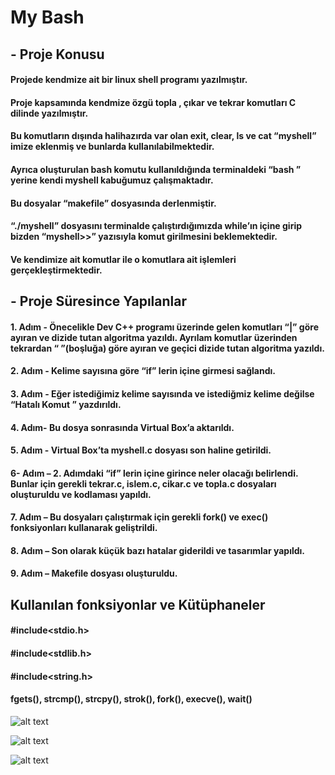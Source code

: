 # **My Bash**

## **- Proje Konusu**
####  Projede kendmize ait bir linux shell programı yazılmıştır.
####  Proje kapsamında kendmize özgü topla , çıkar ve tekrar komutları C dilinde yazılmıştır. 
####  Bu komutların dışında halihazırda var olan exit, clear, ls ve cat “myshell” imize eklenmiş ve bunlarda kullanılabilmektedir. 
####  Ayrıca oluşturulan bash komutu kullanıldığında terminaldeki “bash ” yerine kendi myshell kabuğumuz çalışmaktadır.
####  Bu dosyalar “makefile” dosyasında derlenmiştir. 
####  “./myshell” dosyasını terminalde çalıştırdığımızda while’ın içine girip bizden “myshell>>” yazısıyla komut girilmesini beklemektedir. 
#### Ve kendimize ait komutlar ile o komutlara ait işlemleri gerçekleştirmektedir.

## **- Proje Süresince Yapılanlar**
#### 1. Adım - Önecelikle Dev C++ programı üzerinde gelen komutları “|” göre ayıran ve dizide tutan algoritma yazıldı. Ayrılam komutlar üzerinden tekrardan “ ”(boşluğa) göre ayıran ve geçici dizide tutan algoritma yazıldı.
#### 2. Adım - Kelime sayısına göre “if” lerin içine girmesi sağlandı.
#### 3. Adım - Eğer istediğimiz kelime sayısında ve istediğmiz kelime değilse “Hatalı Komut ” yazdırıldı.
#### 4. Adım- Bu dosya sonrasında Virtual Box’a aktarıldı.
#### 5. Adım - Virtual Box’ta myshell.c dosyası son haline getirildi.
#### 6- Adım – 2. Adımdaki “if” lerin içine girince neler olacağı belirlendi. Bunlar için gerekli tekrar.c, islem.c, cikar.c ve topla.c dosyaları oluşturuldu ve kodlaması yapıldı.
#### 7. Adım – Bu dosyaları çalıştırmak için gerekli fork() ve exec() fonksiyonları kullanarak geliştrildi.
#### 8. Adım – Son olarak küçük bazı hatalar giderildi ve tasarımlar yapıldı.
#### 9. Adım – Makefile dosyası oluşturuldu.

## Kullanılan fonksiyonlar ve Kütüphaneler
#### #include<stdio.h>
#### #include<stdlib.h>
#### #include<string.h>
#### fgets(), strcmp(), strcpy(), strok(), fork(), execve(), wait()


![alt text](https://github.com/uveyssarac/OperatingSystem-MyBash/blob/main/Proje/ss1.PNG)

![alt text](https://github.com/uveyssarac/OperatingSystem-MyBash/blob/main/Proje/ss2.PNG)

![alt text](https://github.com/uveyssarac/OperatingSystem-MyBash/blob/main/Proje/ss3.PNG)
